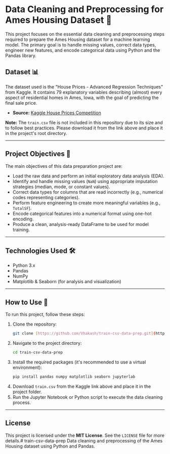 # Data Cleaning and Preprocessing for Ames Housing Dataset 🧹

This project focuses on the essential data cleaning and preprocessing steps required to prepare the Ames Housing dataset for a machine learning model. The primary goal is to handle missing values, correct data types, engineer new features, and encode categorical data using Python and the Pandas library.

## Dataset 📊

The dataset used is the "House Prices - Advanced Regression Techniques" from Kaggle. It contains 79 explanatory variables describing (almost) every aspect of residential homes in Ames, Iowa, with the goal of predicting the final sale price.

- **Source:** [Kaggle House Prices Competition](https://www.kaggle.com/c/house-prices-advanced-regression-techniques/data)

**Note:** The `train.csv` file is not included in this repository due to its size and to follow best practices. Please download it from the link above and place it in the project's root directory.

---

## Project Objectives 🎯

The main objectives of this data preparation project are:

-   Load the raw data and perform an initial exploratory data analysis (EDA).
-   Identify and handle missing values (`NaN`) using appropriate imputation strategies (median, mode, or constant values).
-   Correct data types for columns that are read incorrectly (e.g., numerical codes representing categories).
-   Perform feature engineering to create more meaningful variables (e.g., `TotalSF`).
-   Encode categorical features into a numerical format using one-hot encoding.
-   Produce a clean, analysis-ready DataFrame to be used for model training.

---

## Technologies Used 🛠️

-   Python 3.x
-   Pandas
-   NumPy
-   Matplotlib & Seaborn (for analysis and visualization)

---

## How to Use 🚀

To run this project, follow these steps:

1.  Clone the repository:
    ```bash
    git clone [https://github.com/Vhakash/train-csv-data-prep.git](https://github.com/Vhakash/train-csv-data-prep.git)
    ```
2.  Navigate to the project directory:
    ```bash
    cd train-csv-data-prep
    ```
3.  Install the required packages (it's recommended to use a virtual environment):
    ```bash
    pip install pandas numpy matplotlib seaborn jupyterlab
    ```
4.  Download `train.csv` from the Kaggle link above and place it in the project folder.
5.  Run the Jupyter Notebook or Python script to execute the data cleaning process.

---

## License

This project is licensed under the **MIT License**. See the `LICENSE` file for more details.# train-csv-data-prep
Data cleaning and preprocessing of the Ames Housing dataset using Python and Pandas.
